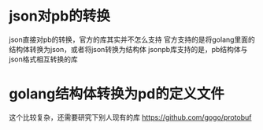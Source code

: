 # json对pb的转换
json直接对pb的转换，官方的库其实并不怎么支持
官方支持的是将golang里面的结构体转换为json，或者将json转换为结构体
jsonpb库支持的是，pb结构体与json格式相互转换的库

# golang结构体转换为pd的定义文件
这个比较复杂，还需要研究下别人现有的库
https://github.com/gogo/protobuf